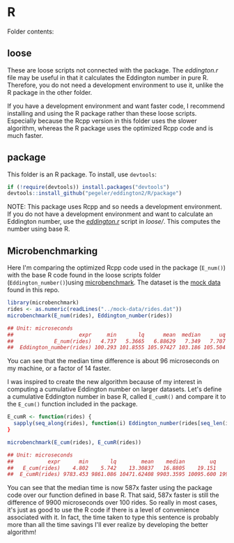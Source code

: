 # R

Folder contents:

## loose

These are loose scripts not connected with the package. The _eddington.r_ file
may be useful in that it calculates the Eddington number in pure R. Therefore,
you do not need a development environment to use it, unlike the R package in the
other folder.

If you have a development environment and want faster code, I recommend installing 
and using the R package rather than these loose scripts. Especially because the
Rcpp version in this folder uses the slower algorithm, whereas the R package
uses the optimized Rcpp code and is much faster.

## package

This folder is an R package. To install, use `devtools`:

```r
if (!require(devtools)) install.packages("devtools")
devtools::install_github("pegeler/eddington2/R/package")
```

NOTE: This package uses Rcpp and so needs a development environment. If you do
not have a development environment and want to calculate an Eddington number,
use the [_eddington.r_](loose/eddington.r) script in _loose/_. This computes the
number using base R.

## Microbenchmarking

Here I'm comparing the optimized Rcpp code used in the package (`E_num()`) with
the base R code found in the loose scripts folder (`Eddington_number()`)using 
[microbenchmark](https://github.com/joshuaulrich/microbenchmark/). The dataset
is the [mock data](../mock-data) found in this repo.


```r
library(microbenchmark)
rides <- as.numeric(readLines("../mock-data/rides.dat"))
microbenchmark(E_num(rides), Eddington_number(rides))
```

```r
## Unit: microseconds
##                     expr     min       lq      mean  median      uq     max neval cld
##             E_num(rides)   4.737   5.3665   6.88629   7.349   7.707  17.760   100  a 
##  Eddington_number(rides) 100.293 101.8555 105.97427 103.186 105.504 277.938   100   b
```


You can see that the median time difference is about 96 microseconds on my
machine, or a factor of 14 faster.

I was inspired to create the new algorithm because of my interest in computing
a cumulative Eddington number on larger datasets. Let's define a cumulative
Eddington number in base R, called `E_cumR()` and compare it to the `E_cum()`
function included in the package.

```r
E_cumR <- function(rides) {
  sapply(seq_along(rides), function(i) Eddington_number(rides[seq_len(i)])
}

microbenchmark(E_cum(rides), E_cumR(rides))
```

```r
## Unit: microseconds
##           expr      min       lq        mean    median        uq       max neval cld
##   E_cum(rides)    4.802    5.742    13.30837   16.8805    19.151    42.317   100  a 
##  E_cumR(rides) 9783.453 9861.086 10471.62408 9903.3595 10095.600 19901.871   100   b
```

You can see that the median time is now 587x faster using the package code over
our function defined in base R. That said, 587x faster is still the difference 
of 9900 microseconds over 100 rides. So really in most cases, it's just as good
to use the R code if there is a level of convenience associated with it. In fact,
the time taken to type this sentence is probably more than all the time savings
I'll ever realize by developing the better algorithm!
